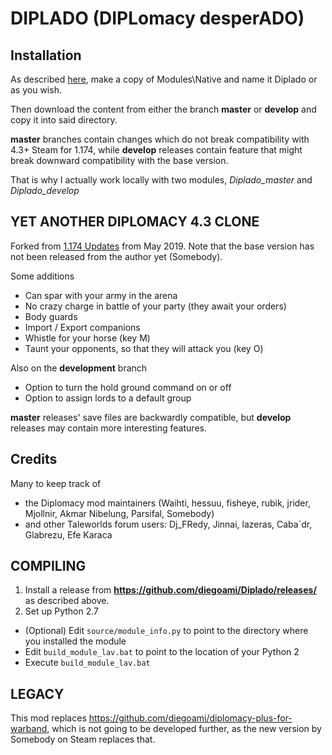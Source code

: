 # DIPLADO (DIPLomacy desperADO) 

## Installation

As described [here](https://steamcommunity.com/sharedfiles/filedetails/?id=285119009), make a copy of Modules\Native and name it Diplado or as you wish. 

Then download the content from either the branch **master** or **develop** and copy it into said directory.

**master** branches contain changes which do not break compatibility with 4.3+ Steam for 1.174, while **develop** releases contain feature that might break downward compatibility with the base version. 

That is why I actually work locally with two modules, _Diplado_master_ and _Diplado_develop_

## YET ANOTHER DIPLOMACY 4.3 CLONE

Forked from 
[1.174 Updates](https://steamcommunity.com/workshop/filedetails/discussion/285119009/451850849180281143/) from May 2019.
Note that the base version has not been released from the author yet (Somebody). 

Some additions

* Can spar with your army in the arena
* No crazy charge in battle of your party (they await your orders)
* Body guards
* Import / Export companions
* Whistle for your horse (key M)
* Taunt your opponents, so that they will attack you (key O)

Also on the **development** branch

* Option to turn the hold ground command on or off
* Option to assign lords to a default group

**master** releases' save files are backwardly compatible, but **develop** releases may contain more interesting features.

## Credits

Many to keep track of

* the Diplomacy mod maintainers (Waihti, hessuu, fisheye, rubik, jrider, Mjollnir, Akmar Nibelung, Parsifal, Somebody) 
* and other Taleworlds  forum users: Dj_FRedy, Jinnai, lazeras, Caba`dr, Glabrezu, Efe Karaca


## COMPILING

1. Install a release from **https://github.com/diegoami/Diplado/releases/** as described above.
2. Set up Python 2.7 
* (Optional) Edit `source/module_info.py` to point to the directory where you installed the module
* Edit `build_module_lav.bat` to point to the location of your Python 2
* Execute `build_module_lav.bat`

## LEGACY

This mod replaces https://github.com/diegoami/diplomacy-plus-for-warband, which is not going to be developed further, as the new version by Somebody on Steam replaces that.
